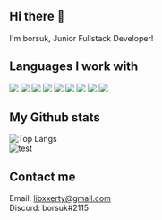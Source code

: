 ## Hi there 👋
I'm borsuk, Junior Fullstack Developer!

## Languages I work with
<img src="https://img.shields.io/badge/JavaScript-323330?style=for-the-badge&logo=javascript&logoColor=F7DF1E"/> <img src="https://img.shields.io/badge/TypeScript-007ACC?style=for-the-badge&logo=typescript&logoColor=white"/> <img src="https://img.shields.io/badge/HTML5-E34F26?style=for-the-badge&logo=html5&logoColor=white"/> <img src="https://img.shields.io/badge/CSS3-1572B6?style=for-the-badge&logo=css3&logoColor=white"/> <img src="https://img.shields.io/badge/React-20232A?style=for-the-badge&logo=react&logoColor=61DAFB"/> <img src="https://img.shields.io/badge/C%23-239120?style=for-the-badge&logo=c-sharp&logoColor=white"/> <img src="https://img.shields.io/badge/next.js-000000?style=for-the-badge&logo=nextdotjs&logoColor=white"/> <img src="https://img.shields.io/badge/Node.js-339933?style=for-the-badge&logo=nodedotjs&logoColor=white"/> <img src="https://img.shields.io/badge/Lua-2C2D72?style=for-the-badge&logo=lua&logoColor=white"/>

## My Github stats
 ![Top Langs](https://github-readme-stats.vercel.app/api/top-langs/?username=borsuczyna&hide=lua,c&theme=dark&hide_border=1)  
 ![test](https://github-readme-stats.vercel.app/api?username=borsuczyna&theme=dark&hide_border=1)
 
 ## Contact me
 Email: libxxerty@gmail.com<br>
 Discord: borsuk#2115
